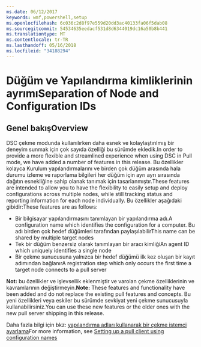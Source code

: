 ```yaml
---
ms.date: 06/12/2017
keywords: wmf,powershell,setup
ms.openlocfilehash: 6c036c2d8f97e559d20dd3ac40133fa06f5dab08
ms.sourcegitcommit: 54534635eedacf531d8d6344019dc16a50b8b441
ms.translationtype: MT
ms.contentlocale: tr-TR
ms.lasthandoff: 05/16/2018
ms.locfileid: "34188294"
---
```

# <a name="separation-of-node-and-configuration-ids"></a><span data-ttu-id="7e71d-102">Düğüm ve Yapılandırma kimliklerinin ayrımı</span><span class="sxs-lookup"><span data-stu-id="7e71d-102">Separation of Node and Configuration IDs</span></span>

## <a name="overview"></a><span data-ttu-id="7e71d-103">Genel bakış</span><span class="sxs-lookup"><span data-stu-id="7e71d-103">Overview</span></span>

<span data-ttu-id="7e71d-104">DSC çekme modunda kullanılırken daha esnek ve kolaylaştırılmış bir deneyim sunmak için çok sayıda özelliği bu sürümde ekledik.</span><span class="sxs-lookup"><span data-stu-id="7e71d-104">In order to provide a more flexible and streamlined experience when using DSC in Pull mode, we have added a number of features in this release.</span></span> <span data-ttu-id="7e71d-105">Bu özellikler kolayca Kurulum yapılandırmalarını ve birden çok düğüm arasında hala durumu izleme ve raporlama bilgileri her düğüm için ayrı ayrı sırasında dağıtın esnekliğine sahip olanak tanımak için tasarlanmıştır.</span><span class="sxs-lookup"><span data-stu-id="7e71d-105">These features are intended to allow you to have the flexibility to easily setup and deploy configurations across multiple nodes, while still tracking status and reporting information for each node individually.</span></span>
<span data-ttu-id="7e71d-106">Bu özellikler aşağıdaki gibidir:</span><span class="sxs-lookup"><span data-stu-id="7e71d-106">These features are as follows:</span></span>

* <span data-ttu-id="7e71d-107">Bir bilgisayar yapılandırmasını tanımlayan bir yapılandırma adı.</span><span class="sxs-lookup"><span data-stu-id="7e71d-107">A configuration name which identifies the configuration for a computer.</span></span> <span data-ttu-id="7e71d-108">Bu adı birden çok hedef düğümleri tarafından paylaşılabilir</span><span class="sxs-lookup"><span data-stu-id="7e71d-108">This name can be shared by multiple target nodes</span></span>
* <span data-ttu-id="7e71d-109">Tek bir düğüm benzersiz olarak tanımlayan bir aracı kimliği</span><span class="sxs-lookup"><span data-stu-id="7e71d-109">An agent ID which uniquely identifies a single node</span></span>
* <span data-ttu-id="7e71d-110">Bir çekme sunucusuna yalnızca bir hedef düğümü ilk kez oluşan bir kayıt adımından bağlanır</span><span class="sxs-lookup"><span data-stu-id="7e71d-110">A registration step which only occurs the first time a target node connects to a pull server</span></span>

<span data-ttu-id="7e71d-111">**Not:** bu özellikler ve işlevsellik eklenmiştir ve varolan çekme özelliklerinin ve kavramlarının değiştirmeyin.</span><span class="sxs-lookup"><span data-stu-id="7e71d-111">**Note:** These features and functionality have been added and do not replace the existing pull features and concepts.</span></span> <span data-ttu-id="7e71d-112">Bu yeni özellikleri veya eskiler bu sürümde sevkiyat yeni çekme sunucusuyla kullanabilirsiniz.</span><span class="sxs-lookup"><span data-stu-id="7e71d-112">You can use these new features or the older ones with the new pull server shipping in this release.</span></span>

<span data-ttu-id="7e71d-113">Daha fazla bilgi için bkz: [yapılandırma adları kullanarak bir çekme istemci ayarlama](https://msdn.microsoft.com/powershell/dsc/pullclientconfignames)</span><span class="sxs-lookup"><span data-stu-id="7e71d-113">For more information, see [Setting up a pull client using configuration names](https://msdn.microsoft.com/powershell/dsc/pullclientconfignames)</span></span>
